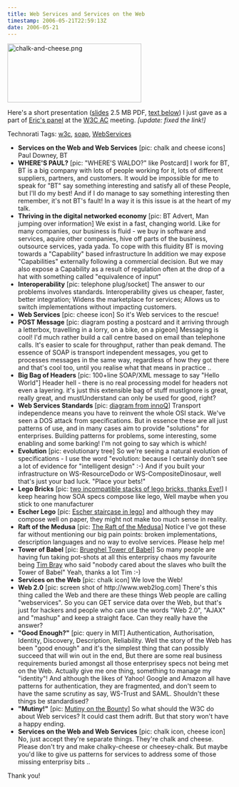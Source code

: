 ```yaml
---
title: Web Services and Services on the Web
timestamp: 2006-05-21T22:59:13Z
date: 2006-05-21
---
```


<img width="300" height="132" border="0" alt="chalk-and-cheese.png" src="http://blog.whatfettle.com/archives/chalk-and-cheese.png" />

Here's a short presentation (<a href="http://www.whatfettle.com/2006/05/WebServices.pdf">slides</a> 2.5 MB PDF, <a href="http://blog.whatfettle.com/archives/000384.html#more">text below</a>) I just gave as a part of <a href="http://www.iona.com/blogs/newcomer/archives/000297.html">Eric's panel</a> at the <a href="http://www.w3.org/2004/02/Process-20040205/organization.html#AC">W3C AC</a> meeting. <em>[update: fixed the link!]</em>

<!-- technorati tags start -->

Technorati Tags: <a rel="tag" href="http://www.technorati.com/tag/w3c">w3c</a>, <a rel="tag" href="http://www.technorati.com/tag/soap">soap</a>, <a rel="tag" href="http://www.technorati.com/tag/WebServices">WebServices</a>

<!-- technorati tags end -->
<!--more-->
<ul>
	<li><strong>Services on the Web and Web Services</strong> 
[pic: chalk and cheese icons]
Paul Downey, BT</li>
	<li><strong>WHERE'S PAUL?</strong> 
[pic: "WHERE'S WALDO?" like Postcard]
I work for BT, BT is a big company with lots of people working for  it, lots of different suppliers, partners, and customers. It would be impossible for me to speak for "BT" say something interesting and satisfy all of these People, but I'll do my best! And if I do manage to say something interesting then remember, it's not BT's fault! In a way it is this issue is at the heart of my talk.</li>
	<li><strong>Thriving in the digital networked economy</strong> 
[pic: BT Advert, Man jumping over information] 
We exist in a fast, changing world. Like for many companies, our business is fluid
- we buy in software and services, aquire other companies, hive off parts of the business, outsource services, yada yada. To cope with this fluidity BT is moving towards a "Capability" based infrastructure In addition we may expose "Capabilities" externally following a commercial decision. But we may also expose a Capability as a result of regulation often at the drop of a hat with something called "equivalence of input"</li>
	<li><strong>Interoperability</strong>
[pic: telephone plug/socket] 
The answer to our problems involves standards. Interoperability  gives us cheaper, faster, better integration; Widens the marketplace for services; Allows us to switch implementations without impacting customers.</li>
	<li><strong>Web Services</strong> 
[pic: cheese icon] 
So it's Web services to the rescue!</li>
	<li><strong>POST Message</strong> 
[pic: diagram posting a postcard and it arriving through a letterbox, travelling in a lorry, on a bike, on a pigeon] 
Messaging is cool! I'd much rather build a call centre based on email than telephone calls. It's easier to scale for throughput, rather than peak demand. The essence of SOAP is transport independent messages, you get to processes messages in the same way, regardless of how they got there and that's cool too, until you realise what that means in practice ..</li>
	<li><strong>Big Bag of Headers</strong> 
[pic: 100+line SOAP/XML message to say "Hello World"] 
Header hell - there is no real processing model for headers not even a layering. it's just this extensible bag of stuff mustIgnore is great, really great, and mustUnderstand can only be used for good, right?</li>
	<li><strong>Web Services Standards</strong> 
[pic: <a href="http://www.innoq.com/soa/ws-standards/poster/">diagram from innoQ</a>]
Transport independence means you have to reinvent the whole OSI stack. We've seen a DOS attack from specifications. But in essence these are all just patterns of use, and in many cases aim to provide "solutions" for enterprises. Building patterns for problems, some interesting, some enabling and some barking! I'm not going to say which is which!</li>
	<li><strong>Evolution</strong> 
[pic: evolutionary tree] 
So we're seeing a natural evolution of specifications - I use the word "evolution: because I certainly don't see a lot of evidence for "intelligent design" :-) And if you built your infrastructure on WS-ResourceDodo or WS-CompositeDinosaur, well that's just your bad luck. "Place your bets!"</li>
	<li><strong>Lego Bricks</strong> 
[pic: <a href="http://www.xmlgrrl.com/blog/archives/2006/05/11/the-smell-of-software/">two incompatible stacks of lego bricks, thanks Eve!</a>] 
I keep hearing how SOA specs compose like lego, Well maybe when you stick to one manufacturer</li>
	<li><strong>Escher Lego</strong> 
[pic: <a href="http://3quarksdaily.blogs.com/3quarksdaily/2004/09/mc_eschers_rela.html">Escher staircase in lego</a>]
 and although they may compose well on paper, they might not make too much sense in reality.</li>
	<li><strong>Raft of the Medusa</strong>
[pic: <a href="http://en.wikipedia.org/wiki/The_Raft_of_the_Medusa">The Raft of the Medusa</a>]
Notice I've got these far without mentioning our big pain points: broken implementations, description languages and no way to evolve services. Please help me!</li>
	<li><strong>Tower of Babel</strong> 
[pic: <a href="http://en.wikipedia.org/wiki/Image:Brueghel-tower-of-babel.jpg">Brueghel Tower of Babel</a>]
So many people are having fun taking pot-shots at all this enterprisy chaos my favourite being <a href="http://www.tbray.org/ongoing/When/200x/2006/03/24/WS-Evolving">Tim Bray</a> who said
"nobody cared about the slaves who built the Tower of Babel" Yeah, thanks a lot Tim :-)</li>
	<li><strong>Services on the Web</strong>
[pic: chalk icon] 
We love the Web!</li>
	<li><strong>Web 2.0</strong> 
[pic: screen shot of http://www.web2log.com] 
There's this thing called the Web and there are these things Web people are calling "webservices". So you can GET service data over the Web, but that's just for hackers and people who can use the words "Web 2.0", "AJAX" and "mashup" and keep a straight face. Can they really have the answer?</li>
	<li><strong>"Good Enough?"</strong> 
[pic: query in MIT] 
Authentication, Authorisation, Identity, Discovery, Description, Reliability. Well the story of the Web has been "good enough" and it's the simplest thing that can possibly succeed that will win out in the end, But there are some real business requirements buried amongst all those enterprisey specs not being met on the Web. Actually give me one thing, something to manage my "identity"! And although the likes of Yahoo! Google and Amazon all have patterns  for authentication, they are fragmented, and don't seem to have the same scrutiny as say, WS-Trust and SAML. Shouldn't these things be standardised?</li>
	<li><strong>"Mutiny!"</strong> 
[pic: <a href="http://en.wikipedia.org/wiki/Image:Mutiny_HMS_Bounty.jpg">Mutiny on the Bounty</a>]
 So what should the W3C do about Web services? It could cast them adrift. But that story won't have a happy ending.</li>
	<li><strong>Services on the Web and Web Services</strong> 
[pic: chalk icon, cheese icon]
No, just accept they're separate things. They're chalk and cheese. Please don't try and make chalky-cheese or cheesey-chalk. But maybe you'd like to give us patterns for services to address some of those missing enterprisy bits ..</li>
</ul>
Thank you!